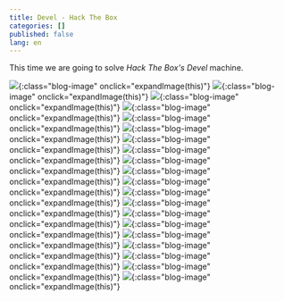 ```yaml
---
title: Devel - Hack The Box
categories: []
published: false
lang: en
---
```


This time we are going to solve _Hack The Box's_ _Devel_ machine.

![](http://192.168.152.131:80/1.png){:class="blog-image" onclick="expandImage(this)"}
![](http://192.168.152.131:80/2.png){:class="blog-image" onclick="expandImage(this)"}
![](http://192.168.152.131:80/3b.png){:class="blog-image" onclick="expandImage(this)"}
![](http://192.168.152.131:80/4.png){:class="blog-image" onclick="expandImage(this)"}
![](http://192.168.152.131:80/5.png){:class="blog-image" onclick="expandImage(this)"}
![](http://192.168.152.131:80/6.png){:class="blog-image" onclick="expandImage(this)"}
![](http://192.168.152.131:80/7.png){:class="blog-image" onclick="expandImage(this)"}
![](http://192.168.152.131:80/8.png){:class="blog-image" onclick="expandImage(this)"}
![](http://192.168.152.131:80/9.png){:class="blog-image" onclick="expandImage(this)"}
![](http://192.168.152.131:80/10.png){:class="blog-image" onclick="expandImage(this)"}
![](http://192.168.152.131:80/11.png){:class="blog-image" onclick="expandImage(this)"}
![](http://192.168.152.131:80/12.png){:class="blog-image" onclick="expandImage(this)"}
![](http://192.168.152.131:80/13.png){:class="blog-image" onclick="expandImage(this)"}
![](http://192.168.152.131:80/14.png){:class="blog-image" onclick="expandImage(this)"}
![](http://192.168.152.131:80/15.png){:class="blog-image" onclick="expandImage(this)"}
![](http://192.168.152.131:80/16.png){:class="blog-image" onclick="expandImage(this)"}
![](http://192.168.152.131:80/17.png){:class="blog-image" onclick="expandImage(this)"}
![](http://192.168.152.131:80/18.png){:class="blog-image" onclick="expandImage(this)"}
![](http://192.168.152.131:80/19.png){:class="blog-image" onclick="expandImage(this)"}
![](http://192.168.152.131:80/20.png){:class="blog-image" onclick="expandImage(this)"}

